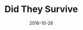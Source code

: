 ---
layout: post
title: "Did They Survive"
date: 2016-10-26
excerpt: "Titanic Data Analysis"
tags: [Death, Regression, Model]
comments: false
---